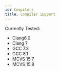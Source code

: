 ```yaml
---
id: Compilers
title: Compiler Support
---
```


Currently Tested:
- Clang6.0
- Clang 7
- GCC 7.3
- GCC 8.1
- MCVS 15.7
- MCVS 15.8

